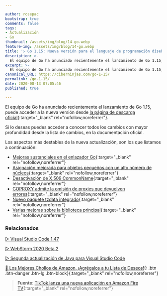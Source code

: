 ```yaml
---

author: rosepac
bootstrap: true
comments: false
tags:
- Actualización
- Go
thumbnail: /assets/img/blog/14-go.webp
feature-img: /assets/img/blog/14-go.webp
title: '▷ Go 1.15: Nueva versión para el lenguaje de programación diseñado por Google'
description: >-
  El equipo de Go ha anunciado recientemente el lanzamiento de Go 1.15, puede acceder a la nueva versión desde [la página de descarga oficial.
excerpt: >-
  El equipo de Go ha anunciado recientemente el lanzamiento de Go 1.15, puede acceder a la nueva versión desde [la página de descarga oficial.
canonical_URL: https://ciberninjas.com/go-1-15/
permalink: /go-1-15/
date: 2020-08-13 07:05:46
published: true

---
```


El equipo de Go ha anunciado recientemente el lanzamiento de Go 1.15, puede acceder a la nueva versión desde [la página de descarga oficial](https://golang.org/dl/){:target="_blank" rel="nofollow,noreferrer"}.

Si lo deseas puedes acceder a conocer todos los cambios con mayor profundidad desde la lista de cambios, en la documentación oficial.

Los aspectos más destables de la nueva actualización, son los que listamos a continuación:

- [Mejoras sustanciales en el enlazador Go](https://golang.org/doc/go1.15#linker){:target="_blank" rel="nofollow,noreferrer"}
- [Asignación mejorada para objetos pequeños con un alto número de núcleos](https://golang.org/doc/go1.15#runtime){:target="_blank" rel="nofollow,noreferrer"}
- [Desactivación de X.509 CommonName](https://golang.org/doc/go1.15#commonname){:target="_blank" rel="nofollow,noreferrer"}
- [GOPROXY admite la omisión de proxies que devuelven errores](https://golang.org/doc/go1.15#go-command){:target="_blank" rel="nofollow,noreferrer"}
- [Nuevo paquete tzdata integrado](https://golang.org/doc/go1.15#time/tzdata){:target="_blank" rel="nofollow,noreferrer"}
- [Varias mejoras sobre la biblioteca principal](https://golang.org/doc/go1.15#library){:target="_blank" rel="nofollow,noreferrer"}

### Relacionados

[▷ Visual Studio Code 1.47](https://ciberninjas.com/visual-studio-code-1-47/)

[▷ WebStorm 2020 Beta 2](https://ciberninjas.com/webstorm-2020-2/)

[▷ Segunda actualización de Java para Visual Studio Code](https://ciberninjas.com/actualidad-java-visual-studio/)

[🛒 Los Mejores Chollos de Amazon, ¡Agrégalos a tu Lista de Deseos!](https://www.amazon.es/shop/cibercursos "Los Mejores Chollos de Amazon, Ofertas Flash, Black Monday y Amazon Prime Day"){: .btn .btn-danger .btn-lg .btn-block}{:target="_blank" rel="nofollow,noreferrer"}

> **Fuente**: [TikTok lanza una nueva aplicación en Amazon Fire TV](https://www.theverge.com/2020/8/6/21357300/tiktok-amazon-fire-tv-app-launch-free-tv-mobile){:target="_blank" rel="nofollow,noreferrer"}
